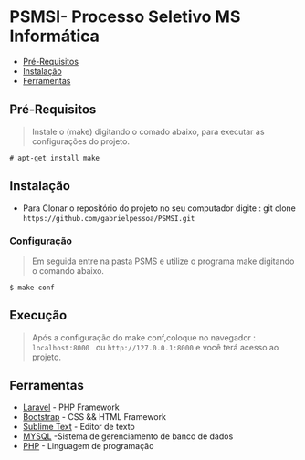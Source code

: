 # PSMSI- Processo Seletivo MS Informática

- [Pré-Requisitos](#pré-requisitos)
- [Instalação](#instalação)
- [Ferramentas](#ferramentas)
## Pré-Requisitos
>Instale o (make) digitando o comado abaixo, para executar as configurações do projeto.
```
# apt-get install make
```
## Instalação
- Para Clonar o repositório do projeto no seu computador digite : git clone ```https://github.com/gabrielpessoa/PSMSI.git ```
### Configuração
> Em seguida entre na pasta PSMS e utilize o programa make digitando o comando abaixo.
```
$ make conf
```
## Execução
> Após a configuração do make conf,coloque no navegador : ```localhost:8000 ``` ou  ``` http://127.0.0.1:8000 ``` e você terá acesso ao  projeto.

## Ferramentas
- [Laravel](https://laravel.com) - PHP Framework
- [Bootstrap](https://getbootstrap.com/) - CSS && HTML Framework
- [Sublime Text](https://www.sublimetext.com/) - Editor de texto
- [MYSQL](https://www.mysql.com/) -Sistema de gerenciamento de banco de dados
- [PHP](https://php.net/) - Linguagem de programação
